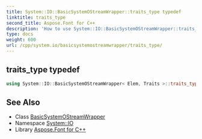 ```yaml
---
title: System::IO::BasicSystemOStreamWrapper::traits_type typedef
linktitle: traits_type
second_title: Aspose.Font for C++
description: 'How to use System::IO::BasicSystemOStreamWrapper::traits_type typedef of System::IO::BasicSystemOStreamWrapper class in C++.'
type: docs
weight: 600
url: /cpp/system.io/basicsystemostreamwrapper/traits_type/
---
```

## traits_type typedef




```cpp
using System::IO::BasicSystemOStreamWrapper< Elem, Traits >::traits_type =  Traits
```

## See Also

* Class [BasicSystemOStreamWrapper](../)
* Namespace [System::IO](../../)
* Library [Aspose.Font for C++](../../../)
